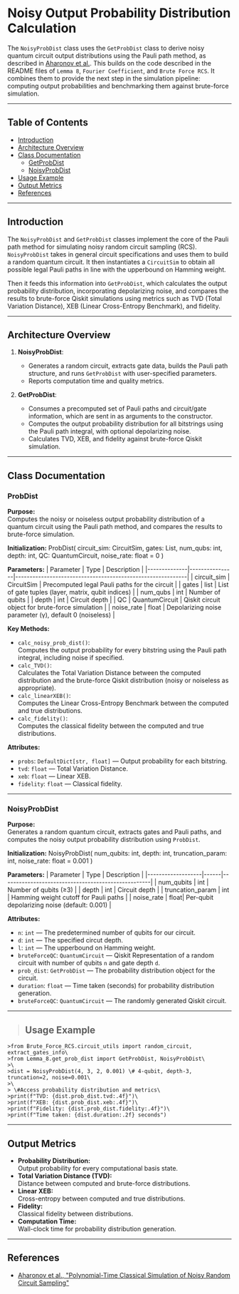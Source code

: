 # Noisy Output Probability Distribution Calculation

The `NoisyProbDist` class uses the `GetProbDist` class to derive noisy quantum circuit output distributions using the Pauli path method, as described in [Aharonov et al.](https://arxiv.org/pdf/2211.03999). This builds on the code described in the README files of `Lemma 8`, `Fourier Coefficient`, and `Brute Force RCS`. It combines them to provide the next step in the simulation pipeline: computing output probabilities and benchmarking them against brute-force simulation.

---

## Table of Contents

- [Introduction](#introduction)
- [Architecture Overview](#architecture-overview)
- [Class Documentation](#class-documentation)
  - [GetProbDist](#getprobdist)
  - [NoisyProbDist](#noisyprobdist)
- [Usage Example](#usage-example)
- [Output Metrics](#output-metrics)
- [References](#references)

---

## Introduction

The `NoisyProbDist` and `GetProbDist` classes implement the core of the Pauli path method for simulating noisy random circuit sampling (RCS). `NoisyProbDist` takes in general circuit specifications and uses them to build a random quantum circuit. It then instantiates a `CircuitSim` to obtain all possible legal Pauli paths in line with the upperbound on Hamming weight. 

Then it feeds this information into `GetProbDist`, which calculates the output probability distribution, incorporating depolarizing noise, and compares the results to brute-force Qiskit simulations using metrics such as TVD (Total Variation Distance), XEB (Linear Cross-Entropy Benchmark), and fidelity.

---

## Architecture Overview

1. **NoisyProbDist**:  
   - Generates a random circuit, extracts gate data, builds the Pauli path structure, and runs `GetProbDist` with user-specified parameters.
   - Reports computation time and quality metrics.

2. **GetProbDist**:  
    - Consumes a precomputed set of Pauli paths and circuit/gate information, which are sent in as arguments to the constructor.
    - Computes the output probability distribution for all bitstrings using the Pauli path integral, with optional depolarizing noise.
    - Calculates TVD, XEB, and fidelity against brute-force Qiskit simulation.

---

## Class Documentation

### ProbDist

**Purpose:**  
Computes the noisy or noiseless output probability distribution of a quantum circuit using the Pauli path method, and compares the results to brute-force simulation.

**Initialization:**
ProbDist(
circuit_sim: CircuitSim,
gates: List,
num_qubs: int,
depth: int,
QC: QuantumCircuit,
noise_rate: float = 0
)

**Parameters:**
| Parameter    | Type           | Description                                                |
|--------------|----------------|------------------------------------------------------------|
| circuit_sim  | CircuitSim     | Precomputed legal Pauli paths for the circuit              |
| gates        | list           | List of gate tuples (layer, matrix, qubit indices)         |
| num_qubs     | int            | Number of qubits                                           |
| depth        | int            | Circuit depth                                              |
| QC           | QuantumCircuit | Qiskit circuit object for brute-force simulation           |
| noise_rate   | float          | Depolarizing noise parameter (γ), default 0 (noiseless)    |

**Key Methods:**
- `calc_noisy_prob_dist()`:  
  Computes the output probability for every bitstring using the Pauli path integral, including noise if specified.
- `calc_TVD()`:  
  Calculates the Total Variation Distance between the computed distribution and the brute-force Qiskit distribution (noisy or noiseless as appropriate).
- `calc_linearXEB()`:  
  Computes the Linear Cross-Entropy Benchmark between the computed and true distributions.
- `calc_fidelity()`:  
  Computes the classical fidelity between the computed and true distributions.

**Attributes:**
- `probs`: `DefaultDict[str, float]` — Output probability for each bitstring.
- `tvd`: `float` — Total Variation Distance.
- `xeb`: `float` — Linear XEB.
- `fidelity`: `float` — Classical fidelity.

---

### NoisyProbDist

**Purpose:**  
Generates a random quantum circuit, extracts gates and Pauli paths, and computes the noisy output probability distribution using `ProbDist`.

**Initialization:**
NoisyProbDist(
num_qubits: int,
depth: int,
truncation_param: int,
noise_rate: float = 0.001
)


**Parameters:**
| Parameter         | Type | Description                                        |
|-------------------|------|----------------------------------------------------|
| num_qubits        | int  | Number of qubits (≥3)                              |
| depth             | int  | Circuit depth                                      |
| truncation_param  | int  | Hamming weight cutoff for Pauli paths              |
| noise_rate        | float| Per-qubit depolarizing noise (default: 0.001)      |

**Attributes:**
- `n`: `int` — The predetermined number of qubits for our circuit.
- `d`: `int` — The specified circut depth.
- `l`: `int` — The upperbound on Hamming weight.
- `bruteForceQC`: `QuantumCircuit` — Qiskit Representation of a random circuit with number of qubits `n` and gate depth `d`.
- `prob_dist`: `GetProbDist` — The probability distribution object for the circuit.
- `duration`: `float` — Time taken (seconds) for probability distribution generation.
- `bruteForceQC`: `QuantumCircuit` — The randomly generated Qiskit circuit.

---

>## Usage Example
    >from Brute_Force_RCS.circuit_utils import random_circuit, extract_gates_info\
    >from Lemma_8.get_prob_dist import GetProbDist, NoisyProbDist\
    >\
    >dist = NoisyProbDist(4, 3, 2, 0.001) \# 4-qubit, depth-3, truncation=2, noise=0.001\
    >\
    > \#Access probability distribution and metrics\
    >print(f"TVD: {dist.prob_dist.tvd:.4f}")\
    >print(f"XEB: {dist.prob_dist.xeb:.4f}")\
    >print(f"Fidelity: {dist.prob_dist.fidelity:.4f}")\
    >print(f"Time taken: {dist.duration:.2f} seconds")



---

## Output Metrics

- **Probability Distribution:**  
  Output probability for every computational basis state.
- **Total Variation Distance (TVD):**  
  Distance between computed and brute-force distributions.
- **Linear XEB:**  
  Cross-entropy between computed and true distributions.
- **Fidelity:**  
  Classical fidelity between distributions.
- **Computation Time:**  
  Wall-clock time for probability distribution generation.

---

## References

- [Aharonov et al., "Polynomial-Time Classical Simulation of Noisy Random Circuit Sampling"](https://arxiv.org/pdf/2211.03999)
